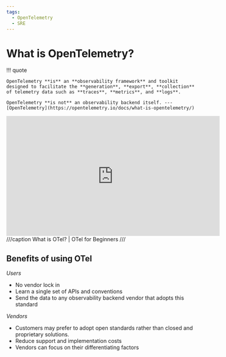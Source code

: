 ```yaml
---
tags:
  - OpenTelemetry
  - SRE
---
```


# What is OpenTelemetry?

!!! quote 

    OpenTelemetry **is** an **observability framework** and toolkit designed to facilitate the **generation**, **export**, **collection** of telemetry data such as **traces**, **metrics**, and **logs**.
    
    OpenTelemetry **is not** an observability backend itself. --- [OpenTelemetry](https://opentelemetry.io/docs/what-is-opentelemetry/)

<iframe width="560" height="315" src="https://www.youtube.com/embed/iEEIabOha8U?si=ZxHFJnl_ZLH1fAkZ" title="YouTube video player" frameborder="0" allow="accelerometer; autoplay; clipboard-write; encrypted-media; gyroscope; picture-in-picture; web-share" referrerpolicy="strict-origin-when-cross-origin" allowfullscreen></iframe>
///caption
What is OTel? | OTel for Beginners
///

## Benefits of using OTel

*Users*

- No vendor lock in
- Learn a single set of APls and
conventions
- Send the data to any
observability backend vendor
that adopts this standard

*Vendors*

- Customers may prefer to
adopt open standards rather
than closed and proprietary
solutions.
- Reduce support and
implementation costs
- Vendors can focus on their
differentiating factors

